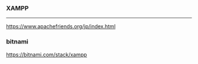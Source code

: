 ### XAMPP
---

https://www.apachefriends.org/jp/index.html

### bitnami
https://bitnami.com/stack/xampp
